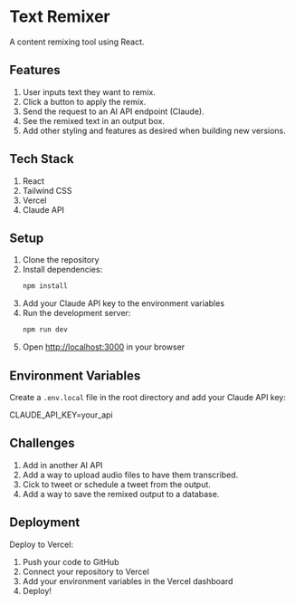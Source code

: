 # Text Remixer

A content remixing tool using React.

## Features

1. User inputs text they want to remix.
2. Click a button to apply the remix.
3. Send the request to an AI API endpoint (Claude).
4. See the remixed text in an output box.
5. Add other styling and features as desired when building new versions.

## Tech Stack

1. React
2. Tailwind CSS
3. Vercel
4. Claude API

## Setup

1. Clone the repository
2. Install dependencies:
   ```bash
   npm install
   ```
3. Add your Claude API key to the environment variables
4. Run the development server:
   ```bash
   npm run dev
   ```
5. Open [http://localhost:3000](http://localhost:3000) in your browser

## Environment Variables

Create a `.env.local` file in the root directory and add your Claude API key:

CLAUDE_API_KEY=your_api

## Challenges

1. Add in another AI API
2. Add a way to upload audio files to have them transcribed.
3. Cick to tweet or schedule a tweet from the output.
4. Add a way to save the remixed output to a database.

## Deployment

Deploy to Vercel:

1. Push your code to GitHub
2. Connect your repository to Vercel
3. Add your environment variables in the Vercel dashboard
4. Deploy!